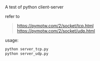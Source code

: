 A test of python client-server

refer to 

> https://pymotw.com/2/socket/tcp.html
> https://pymotw.com/2/socket/udp.html

usage:
```bash
python server_tcp.py
python server_udp.py
```